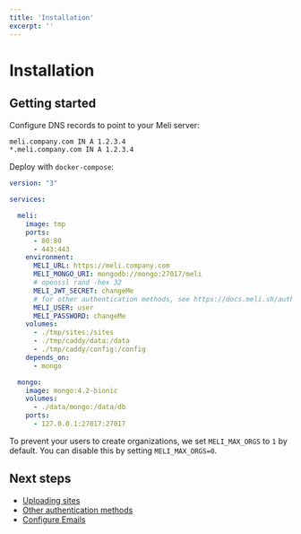 ```yaml
---
title: 'Installation'
excerpt: ''
---
```


# Installation

## Getting started

Configure DNS records to point to your Meli server:

<div class="code-group" data-props='{ "lineNumbers": ["true"] }'>

```txt
meli.company.com IN A 1.2.3.4
*.meli.company.com IN A 1.2.3.4
```

</div>

Deploy with `docker-compose`:

<div class="code-group" data-props='{ "lineNumbers": ["true"] }'>

```yaml
version: "3"

services:

  meli:
    image: tmp
    ports:
      - 80:80
      - 443:443
    environment:
      MELI_URL: https://meli.company.com
      MELI_MONGO_URI: mongodb://mongo:27017/meli
      # openssl rand -hex 32
      MELI_JWT_SECRET: changeMe
      # for other authentication methods, see https://docs.meli.sh/authentication
      MELI_USER: user
      MELI_PASSWORD: changeMe
    volumes:
      - ./tmp/sites:/sites
      - ./tmp/caddy/data:/data
      - ./tmp/caddy/config:/config
    depends_on:
      - mongo

  mongo:
    image: mongo:4.2-bionic
    volumes:
      - ./data/mongo:/data/db
    ports:
      - 127.0.0.1:27017:27017
```

</div>

<div class="blockquote" data-props='{ "mod": "info" }'>

To prevent your users to create organizations, we set `MELI_MAX_ORGS` to `1` by default. You can disable this by setting `MELI_MAX_ORGS=0`.

</div>

## Next steps

- [Uploading sites](/get-started/upload-site)
- [Other authentication methods](/authentication)
- [Configure Emails](/configuration/emails)
